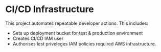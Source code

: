 # CI/CD Infrastructure

This project automates repeatable developer actions. This includes:

- Sets up deployment bucket for test & production environment
- Creates CI/CD IAM user
- Authorises lest priveleges IAM policies required AWS infrastructure.
